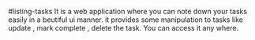 #listing-tasks
It is a web application where you can note down your tasks easily in a beutiful ui manner.
it provides some manipulation to tasks like update , mark complete , delete the task.
You can access it any where.
